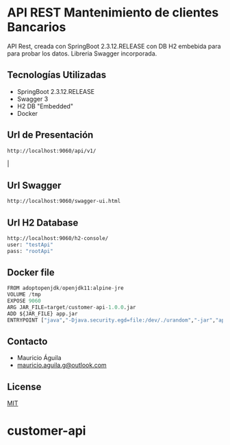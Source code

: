 # API REST Mantenimiento de clientes Bancarios

API Rest, creada con SpringBoot 2.3.12.RELEASE con DB H2 embebida para para probar los datos. Libreria Swagger incorporada.

## Tecnologías Utilizadas

* SpringBoot 2.3.12.RELEASE
* Swagger 3
* H2 DB "Embedded"
* Docker

## Url de Presentación
```bash
http://localhost:9060/api/v1/
```
|
## Url Swagger
```bash
http://localhost:9060/swagger-ui.html
```

## Url H2 Database
```bash
http://localhost:9060/h2-console/
user: "testApi"
pass: "rootApi"
```
## Docker file

```python
FROM adoptopenjdk/openjdk11:alpine-jre
VOLUME /tmp
EXPOSE 9060
ARG JAR_FILE=target/customer-api-1.0.0.jar
ADD ${JAR_FILE} app.jar
ENTRYPOINT ["java","-Djava.security.egd=file:/dev/./urandom","-jar","app.jar"]
```
## Contacto
* Mauricio Águila
* mauricio.aguila.g@outlook.com

## License
[MIT](https://choosealicense.com/licenses/mit/)
# customer-api

